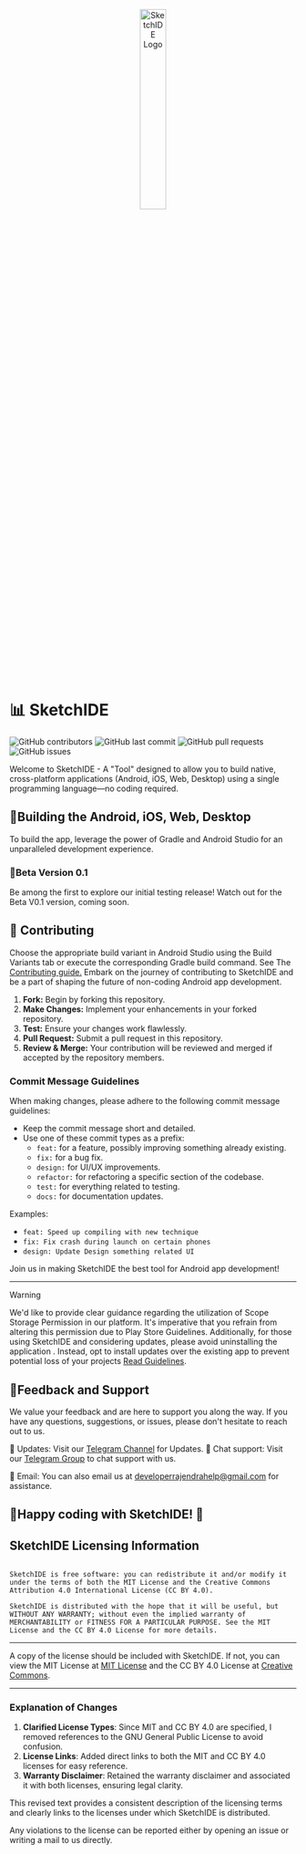<p align="center">
  <img src="https://github.com/androidbulb/SketchIDE/blob/master/app/src/main/ic_launcher-playstore.png" width="30%" alt="SketchIDE Logo">
</p>

# 📊 SketchIDE
![GitHub contributors](https://img.shields.io/github/contributors/androidbulb/SketchIDE)
![GitHub last commit](https://img.shields.io/github/last-commit/androidbulb/SketchIDE)
![GitHub pull requests](https://img.shields.io/github/issues-pr/androidbulb/SketchIDE)
![GitHub issues](https://img.shields.io/github/issues/androidbulb/SketchIDE)

Welcome to SketchIDE - A "Tool" designed to allow you to build native, cross-platform applications (Android, iOS, Web, Desktop) using a single programming language—no coding required.

## 📱Building the Android, iOS, Web, Desktop
To build the app, leverage the power of Gradle and Android Studio for an unparalleled development experience.

### 🤖Beta Version 0.1
Be among the first to explore our initial testing release! Watch out for the Beta V0.1 version, coming soon.


## 🤝 Contributing

Choose the appropriate build variant in Android Studio using the Build Variants tab or execute the corresponding Gradle build command.
See The[ Contributing guide.](./CONTRIBUTING.md)
Embark on the journey of contributing to SketchIDE and be a part of shaping the future of non-coding Android app development.

1. **Fork:** Begin by forking this repository.
2. **Make Changes:** Implement your enhancements in your forked repository.
3. **Test:** Ensure your changes work flawlessly.
4. **Pull Request:** Submit a pull request in this repository.
5. **Review & Merge:** Your contribution will be reviewed and merged if accepted by the repository members.


### Commit Message Guidelines

When making changes, please adhere to the following commit message guidelines:

- Keep the commit message short and detailed.
- Use one of these commit types as a prefix:
    - `feat:` for a feature, possibly improving something already existing.
    - `fix:` for a bug fix.
    - `design:` for UI/UX improvements.
    - `refactor:` for refactoring a specific section of the codebase.
    - `test:` for everything related to testing.
    - `docs:` for documentation updates.

Examples:
- `feat: Speed up compiling with new technique`
- `fix: Fix crash during launch on certain phones`
- `design: Update Design something related UI`

Join us in making SketchIDE the best tool for Android app development!

---

> [!Warning]
> We'd like to provide clear guidance regarding the utilization of Scope Storage Permission in our platform. It's imperative that you refrain from altering this permission due to Play
> Store Guidelines. Additionally, for those using SketchIDE and considering updates, please avoid uninstalling the application . Instead, opt to install updates over the existing app
> to prevent potential loss of your projects  [Read Guidelines](https://developer.android.com/about/versions/11/privacy/storage).

## 📢Feedback and Support

We value your feedback and are here to support you along the way. If you have any questions, suggestions, or issues, please don't hesitate to reach out to us.

💬 Updates: Visit our [Telegram Channel](https://t.me/sketchide) for Updates.
💬 Chat support: Visit our [Telegram Group](https://t.me/sketchidegroup) to chat support with us.

📧 Email: You can also email us at developerrajendrahelp@gmail.com for assistance.


## 🎉Happy coding with SketchIDE! 🎉

## SketchIDE Licensing Information

```

SketchIDE is free software: you can redistribute it and/or modify it under the terms of both the MIT License and the Creative Commons Attribution 4.0 International License (CC BY 4.0).

SketchIDE is distributed with the hope that it will be useful, but WITHOUT ANY WARRANTY; without even the implied warranty of MERCHANTABILITY or FITNESS FOR A PARTICULAR PURPOSE. See the MIT License and the CC BY 4.0 License for more details.

```

---
A copy of the license should be included with SketchIDE. If not, you can view the MIT License at [MIT License](https://opensource.org/licenses/MIT) and the CC BY 4.0 License at [Creative Commons](https://creativecommons.org/licenses/by/4.0/).

---

### Explanation of Changes
1. **Clarified License Types**: Since MIT and CC BY 4.0 are specified, I removed references to the GNU General Public License to avoid confusion.
2. **License Links**: Added direct links to both the MIT and CC BY 4.0 licenses for easy reference.
3. **Warranty Disclaimer**: Retained the warranty disclaimer and associated it with both licenses, ensuring legal clarity.

This revised text provides a consistent description of the licensing terms and clearly links to the licenses under which SketchIDE is distributed.


Any violations to the license can be reported either by opening an issue or writing a mail to us
directly.

